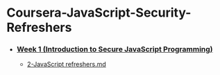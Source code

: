# Coursera-JavaScript-Security-Refreshers

- ### [Week 1 (Introduction to Secure JavaScript Programming)](Week%201%20(Introduction%20to%20Secure%20JavaScript%20Programming))
  - [2-JavaScript refreshers.md](Week%201%20(Introduction%20to%20Secure%20JavaScript%20Programming)/2-JavaScript%20refreshers.md)
